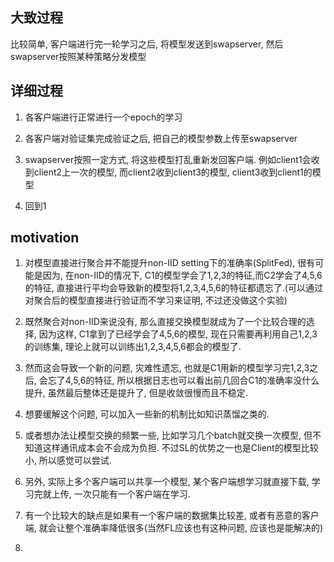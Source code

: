 ## 大致过程

比较简单, 客户端进行完一轮学习之后, 将模型发送到swapserver, 然后swapserver按照某种策略分发模型

## 详细过程

1. 各客户端进行正常进行一个epoch的学习

2. 各客户端对验证集完成验证之后, 把自己的模型参数上传至swapserver

3. swapserver按照一定方式, 将这些模型打乱重新发回客户端. 例如client1会收到client2上一次的模型, 而client2收到client3的模型, client3收到client1的模型

4. 回到1

## motivation

1. 对模型直接进行聚合并不能提升non-IID setting下的准确率(SplitFed), 很有可能是因为, 在non-IID的情况下, C1的模型学会了1,2,3的特征,而C2学会了4,5,6的特征, 直接进行平均会导致新的模型将1,2,3,4,5,6的特征都遗忘了.(可以通过对聚合后的模型直接进行验证而不学习来证明, 不过还没做这个实验)

2. 既然聚合对non-IID来说没有, 那么直接交换模型就成为了一个比较合理的选择, 因为这样, C1拿到了已经学会了4,5,6的模型, 现在只需要再利用自己1,2,3的训练集, 理论上就可以训练出1,2,3,4,5,6都会的模型了.

3. 然而这会导致一个新的问题, 灾难性遗忘, 也就是C1用新的模型学习完1,2,3之后, 会忘了4,5,6的特征, 所以根据日志也可以看出前几回合C1的准确率没什么提升, 虽然最后整体还是提升了, 但是收敛很慢而且不稳定.

4. 想要缓解这个问题, 可以加入一些新的机制比如知识蒸馏之类的. 

5. 或者想办法让模型交换的频繁一些, 比如学习几个batch就交换一次模型, 但不知道这样通讯成本会不会成为负担. 不过SL的优势之一也是Client的模型比较小, 所以感觉可以尝试.

6. 另外, 实际上多个客户端可以共享一个模型, 某个客户端想学习就直接下载, 学习完就上传, 一次只能有一个客户端在学习.

7. 有一个比较大的缺点是如果有一个客户端的数据集比较差, 或者有恶意的客户端, 就会让整个准确率降低很多(当然FL应该也有这种问题, 应该也是能解决的)

8. 
